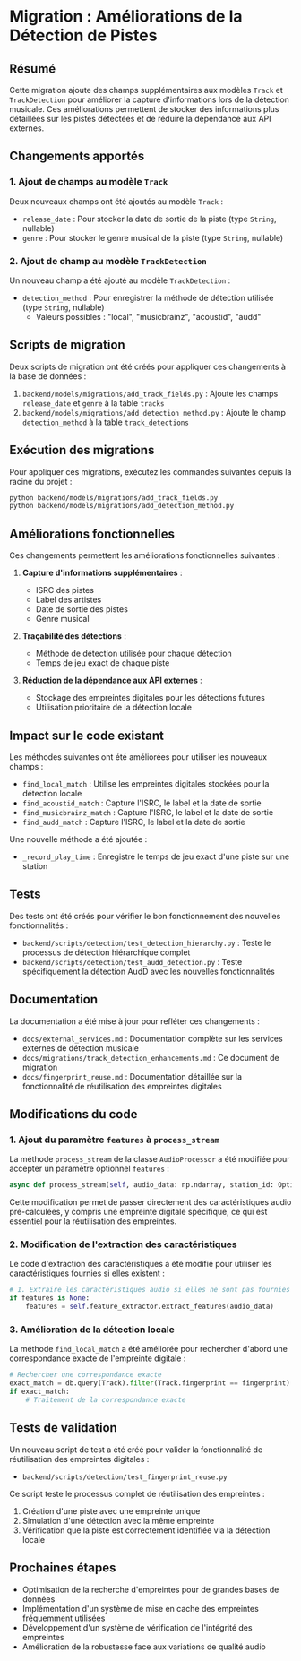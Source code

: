# Migration : Améliorations de la Détection de Pistes

## Résumé

Cette migration ajoute des champs supplémentaires aux modèles `Track` et `TrackDetection` pour améliorer la capture d'informations lors de la détection musicale. Ces améliorations permettent de stocker des informations plus détaillées sur les pistes détectées et de réduire la dépendance aux API externes.

## Changements apportés

### 1. Ajout de champs au modèle `Track`

Deux nouveaux champs ont été ajoutés au modèle `Track` :

- `release_date` : Pour stocker la date de sortie de la piste (type `String`, nullable)
- `genre` : Pour stocker le genre musical de la piste (type `String`, nullable)

### 2. Ajout de champ au modèle `TrackDetection`

Un nouveau champ a été ajouté au modèle `TrackDetection` :

- `detection_method` : Pour enregistrer la méthode de détection utilisée (type `String`, nullable)
  - Valeurs possibles : "local", "musicbrainz", "acoustid", "audd"

## Scripts de migration

Deux scripts de migration ont été créés pour appliquer ces changements à la base de données :

1. `backend/models/migrations/add_track_fields.py` : Ajoute les champs `release_date` et `genre` à la table `tracks`
2. `backend/models/migrations/add_detection_method.py` : Ajoute le champ `detection_method` à la table `track_detections`

## Exécution des migrations

Pour appliquer ces migrations, exécutez les commandes suivantes depuis la racine du projet :

```bash
python backend/models/migrations/add_track_fields.py
python backend/models/migrations/add_detection_method.py
```

## Améliorations fonctionnelles

Ces changements permettent les améliorations fonctionnelles suivantes :

1. **Capture d'informations supplémentaires** :
   - ISRC des pistes
   - Label des artistes
   - Date de sortie des pistes
   - Genre musical

2. **Traçabilité des détections** :
   - Méthode de détection utilisée pour chaque détection
   - Temps de jeu exact de chaque piste

3. **Réduction de la dépendance aux API externes** :
   - Stockage des empreintes digitales pour les détections futures
   - Utilisation prioritaire de la détection locale

## Impact sur le code existant

Les méthodes suivantes ont été améliorées pour utiliser les nouveaux champs :

- `find_local_match` : Utilise les empreintes digitales stockées pour la détection locale
- `find_acoustid_match` : Capture l'ISRC, le label et la date de sortie
- `find_musicbrainz_match` : Capture l'ISRC, le label et la date de sortie
- `find_audd_match` : Capture l'ISRC, le label et la date de sortie

Une nouvelle méthode a été ajoutée :

- `_record_play_time` : Enregistre le temps de jeu exact d'une piste sur une station

## Tests

Des tests ont été créés pour vérifier le bon fonctionnement des nouvelles fonctionnalités :

- `backend/scripts/detection/test_detection_hierarchy.py` : Teste le processus de détection hiérarchique complet
- `backend/scripts/detection/test_audd_detection.py` : Teste spécifiquement la détection AudD avec les nouvelles fonctionnalités

## Documentation

La documentation a été mise à jour pour refléter ces changements :

- `docs/external_services.md` : Documentation complète sur les services externes de détection musicale
- `docs/migrations/track_detection_enhancements.md` : Ce document de migration
- `docs/fingerprint_reuse.md` : Documentation détaillée sur la fonctionnalité de réutilisation des empreintes digitales

## Modifications du code

### 1. Ajout du paramètre `features` à `process_stream`

La méthode `process_stream` de la classe `AudioProcessor` a été modifiée pour accepter un paramètre optionnel `features` :

```python
async def process_stream(self, audio_data: np.ndarray, station_id: Optional[int] = None, features: Optional[Dict[str, Any]] = None) -> Dict[str, Any]:
```

Cette modification permet de passer directement des caractéristiques audio pré-calculées, y compris une empreinte digitale spécifique, ce qui est essentiel pour la réutilisation des empreintes.

### 2. Modification de l'extraction des caractéristiques

Le code d'extraction des caractéristiques a été modifié pour utiliser les caractéristiques fournies si elles existent :

```python
# 1. Extraire les caractéristiques audio si elles ne sont pas fournies
if features is None:
    features = self.feature_extractor.extract_features(audio_data)
```

### 3. Amélioration de la détection locale

La méthode `find_local_match` a été améliorée pour rechercher d'abord une correspondance exacte de l'empreinte digitale :

```python
# Rechercher une correspondance exacte
exact_match = db.query(Track).filter(Track.fingerprint == fingerprint).first()
if exact_match:
    # Traitement de la correspondance exacte
```

## Tests de validation

Un nouveau script de test a été créé pour valider la fonctionnalité de réutilisation des empreintes digitales :

- `backend/scripts/detection/test_fingerprint_reuse.py`

Ce script teste le processus complet de réutilisation des empreintes :
1. Création d'une piste avec une empreinte unique
2. Simulation d'une détection avec la même empreinte
3. Vérification que la piste est correctement identifiée via la détection locale

## Prochaines étapes

- Optimisation de la recherche d'empreintes pour de grandes bases de données
- Implémentation d'un système de mise en cache des empreintes fréquemment utilisées
- Développement d'un système de vérification de l'intégrité des empreintes
- Amélioration de la robustesse face aux variations de qualité audio 